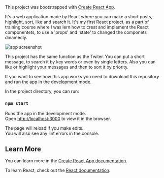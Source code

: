 This project was bootstrapped with [Create React App](https://github.com/facebook/create-react-app).

It's a web application made by React where you can make a short posts, highlight, sort, like and search it.
It's my first React project, as a part of training course where I was lern how to creat and implement the React componentets, to use a 'props' and 'state' to changed the componets dinamecly.

![app screenshot](https://github.com/[username]/[reponame]/blob/[branch]/image.jpg?raw=true)

This project has the same function as the Twiter. You can put a short message, to search it by key words or even by single letters. Also you can like or highlight your messages and then to sort it by priority.

If you want to see how this app works you need to download this repository and run the app in the development mode.

In the project directory, you can run:

### `npm start`

Runs the app in the development mode.\
Open [http://localhost:3000](http://localhost:3000) to view it in the browser.

The page will reload if you make edits.\
You will also see any lint errors in the console.

## Learn More

You can learn more in the [Create React App documentation](https://facebook.github.io/create-react-app/docs/getting-started).

To learn React, check out the [React documentation](https://reactjs.org/).
